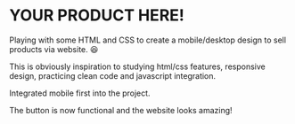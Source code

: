 # YOUR PRODUCT HERE!
Playing with some HTML and CSS to create a mobile/desktop design to sell products via website. 😆

This is obviously inspiration to studying html/css features, responsive design, practicing clean code and javascript integration.

Integrated mobile first into the project.

The button is now functional and the website looks amazing!